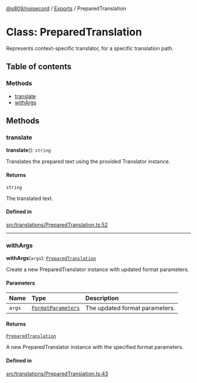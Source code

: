 [@s809/noisecord](../README.md) / [Exports](../modules.md) / PreparedTranslation

# Class: PreparedTranslation

Represents context-specific translator, for a specific translation path.

## Table of contents

### Methods

- [translate](PreparedTranslation.md#translate)
- [withArgs](PreparedTranslation.md#withargs)

## Methods

### translate

**translate**(): `string`

Translates the prepared text using the provided Translator instance.

#### Returns

`string`

The translated text.

#### Defined in

[src/translations/PreparedTranslation.ts:52](https://github.com/s809/noisecord/blob/master/src/translations/PreparedTranslation.ts#L52)

___

### withArgs

**withArgs**(`args`): [`PreparedTranslation`](PreparedTranslation.md)

Create a new PreparedTranslator instance with updated format parameters.

#### Parameters

| Name | Type | Description |
| :------ | :------ | :------ |
| `args` | [`FormatParameters`](../modules/Translator.md#formatparameters) | The updated format parameters. |

#### Returns

[`PreparedTranslation`](PreparedTranslation.md)

A new PreparedTranslator instance with the specified format parameters.

#### Defined in

[src/translations/PreparedTranslation.ts:43](https://github.com/s809/noisecord/blob/master/src/translations/PreparedTranslation.ts#L43)
